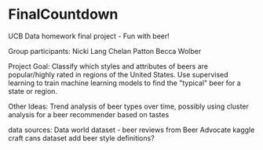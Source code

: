 # FinalCountdown
UCB Data homework final project - Fun with beer!

Group participants:
Nicki Lang
Chelan Patton
Becca Wolber

Project Goal: Classify which styles and attributes of beers are popular/highly rated in regions of the United States. Use supervised learning to train machine learning models to find the "typical" beer for a state or region. 

Other Ideas: Trend analysis of beer types over time, possibly using cluster analysis for a beer recommender based on tastes

data sources: 
Data world dataset - beer reviews from Beer Advocate 
kaggle craft cans dataset
add beer style definitions?